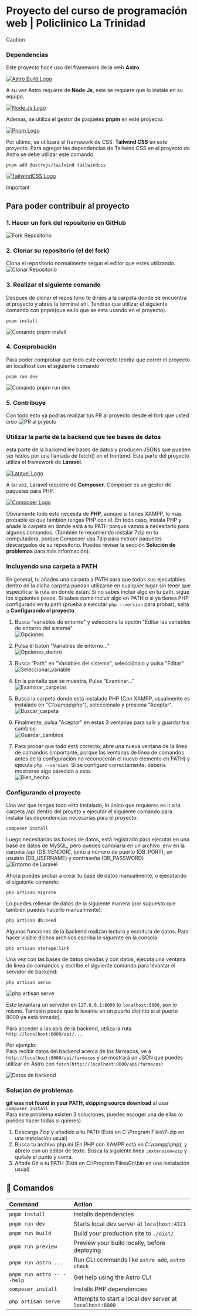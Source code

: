# Proyecto del curso de programación web | Policlinico La Trinidad
>[!CAUTION]
>### Dependencias
>Este proyecto hace uso del framework de la web **Astro**.
>
>[![Astro Build Logo](https://astro.build/assets/press/astro-logo-light-gradient.svg)](https://astro.build/)
>
>A su vez Astro requiere de **Node.Js**, este se requiere que lo instale en su equipo.
>
>[![Node.Js Logo](https://upload.wikimedia.org/wikipedia/commons/d/d9/Node.js_logo.svg)](https://nodejs.org/en)
>
>Ademas, se utiliza el gestor de paquetes **pnpm** en este proyecto.
>
>[![Pnpm Logo](https://pnpm.io/img/pnpm-no-name-with-frame.svg)](https://pnpm.io/)
>
>Por ultimo, se utilizará el framework de CSS: **Tailwind CSS** en este proyecto.
>Para agregar las dependencias de Tailwind CSS en el proyecto de Astro se debe utilizar este comando
> ```
> pnpm add @astrojs/tailwind tailwindcss
> ```
>[![TailwindCSS Logo](https://svglogos.net/wp-content/uploads/tailwindcss-icon.svg)](https://tailwindcss.com/)

> [!IMPORTANT]
>## Para poder contribuir al proyecto
>### 1. Hacer un fork del repositorio en GitHub
>![Fork Repositorio](/public/img/Screenshots/ForkGitHub.png)
>### 2. Clonar su repositorio (el del fork)
>Clona el repositorio normalmente segun el editor que estes utilizando.
>![Clonar Repositorio](/public/img/Screenshots/cloneGitHub.png)
>### 3. Realizar el siguiente comando
>Despues de clonar el repositorio te dirijes a la carpeta donde se encuentra el proyecto y abres la terminal ahi.
>Tendras que utilizar el siguiente comando con pnpm(que es lo que se esta usando en el proyecto).
> ```
> pnpm install
> ```
>![Comando pnpm install](/public/img/Screenshots/pnpmInstall.png)
>### 4. Comprobación
>Para poder comprobar que todo este correcto tendra que correr el proyecto en localhost con el siguiente comando
> ```
> pnpm run dev
> ```
>![Comando pnpm run dev](/public/img/Screenshots/pnpmRunDev.png)
>### 5. Contribuye
>Con todo esto ya podras realizar tus PR al proyecto desde el fork que usted creo
>![PR al pryecto](/public/img/Screenshots/prGitHub.png)
>### Utilizar la parte de la backend que lee bases de datos
>esta parte de la backend lee bases de datos y producen JSONs que pueden ser leidos por una llamada de fetch() en
>el frontend. Esta parte del proyecto utiliza el framework de **Laravel**.
>
>[![Laravel Logo](https://laravel.com/img/logomark.min.svg)](https://laravel.com/)  
>
>A su vez, Laravel requiere de **Composer**. Composer es un gestor de paquetes para PHP.  
>
>[![Composer Logo](https://getcomposer.org/img/logo-composer-transparent.png)](https://getcomposer.org/)
>
>Obviamente todo esto necesita de **PHP**, aunque si tienes XAMPP, lo más probable es que también tengas PHP con el.
>En todo caso, instala PHP y añade la carpeta en donde está a tu PATH porque vamos a necesitarlo para
>algunos comandos. (También te recomiendo instalar 7zip en tu computadora, porque Composer usa 7zip para extraer paquetes descargados de su
>repositorio. Puedes revisar la sección **Solución de problemas** para más información).
>
>### Incluyendo una carpeta a PATH
>En general, tu añades una carpeta a PATH para que todos sus ejecutables dentro de la dicha carpeta puedan
>utilizarse en cualquier lugar sin tener que especificar la ruta en donde están. Si no sabes incluir algo en tu path, sigue los siguientes pasos. Si sabes como incluir algo en PATH o si ya tienes PHP configurado en tu path (prueba a ejecutar ```php --version``` para probar), salta a **Configurando el proyecto**.
>
> 1) Busca "variables de entorno" y selecciona la opción "Editar las variables de entorno del sistema".  
> ![Opciones](/public/img/Screenshots/variablesEntorno1.png)
>
> 2) Pulsa el boton "Variables de entorno..."  
> ![Opciones_dentro](/public/img/Screenshots/variablesEntorno2.png)
>
> 3) Busca "Path" en "Variables del sistema", selecciónalo y pulsa "Editar"  
> ![Seleccionar_variable](/public/img/Screenshots/variablesEntorno3.png)
>
> 4) En la pantalla que se muestra, Pulsa "Examinar..."  
> ![Examinar_carpetas](/public/img/Screenshots/variablesEntorno4.png)
>
> 5) Busca la carpeta donde está instalado PHP (Con XAMPP, usualmente es instalado en "C:\xampp\php"),
>    selecciónalo y presiona "Aceptar".  
> ![Buscar_carpeta](/public/img/Screenshots/variablesEntorno5.png)
>
> 6) Finalmente, pulsa "Aceptar" en estas 3 ventanas para salir y guardar tus cambios.  
> ![Guardar_cambios](/public/img/Screenshots/variablesEntorno6.png)
>
> 7) Para probar que todo está correcto, abre una nueva ventana de la línea de comandos (importante, porque las ventanas de línea de comandos antes de la configuración no reconocerán el nuevo elemento en PATH) y ejecuta ```php
>    --version```. Si se configuró correctamente, debería mostrarse algo parecido a esto.  
> ![Bien_hecho](/public/img/Screenshots/exito.png)
>
>### Configurando el proyecto
>
>Una vez que tengas todo esto instalado, lo único que requieres es ir a la carpeta /api dentro del proyeto y ejecutar
>el siguiente comando para instalar las dependencias necesarias para el proyecto:
>```
>composer install
>```
>Luego necesitarías las bases de datos, está registrado para ejecutar en una base de datos de MySQL, pero puedes cambiarla en un archivo .env en la carpeta /api (DB_VENDOR), junto a número de puerto (DB_PORT), un usuario (DB_USERNAME) y contraseña (DB_PASSWORD)  
>![Entorno de Laravel](/public/img/Screenshots/entorno5.png)
>
>Ahora puedes probar a crear tu base de datos manualmente, o ejecutando el siguiente comando:
>```
>php artisan migrate
>```
>
>Lo puedes rellenar de datos de la siguiente manera (por supuesto que también puedes hacerlo manualmente):
>```
>php artisan db:seed
>```
>
> Algunas funciones de la backend realizan lectura y escritura de datos. Para hacer visible dichos archivos escriba lo siguente en la consola
> ```
> php artisan storage:link
> ```
>Una vez con las bases de datos creadas y con datos, ejecuta una ventana de línea de comandos y escribe el siguiente
>comando para levantar el servidor de backend:
>```
>php artisan serve
>```
>
> ![php artisan serve](/public/img/Screenshots/phpArtisanServe.png)
>
>Esto levantará un servidor en ```127.0.0.1:8000``` (o ```localhost:8000```, son lo mismo. También puede que lo
>levante en un puerto distinto si el puerto 8000 ya está tomado).
>
> Para acceder a las apis de la backend, utiliza la ruta ```http://localhost:8000/api/...```  
>
> Por ejemplo:  
>Para recibir datos del backend acerca de los fármacos, ve a ```http://localhost:8000/api/farmacos``` y se mostrará un JSON que puedes
>utilizar en Astro con ```fetch(http://localhost:8000/api/farmacos)```
>
>![Datos de backend](/public/img/Screenshots/datos.png)
>### Solución de problemas
>**git was not found in your PATH, skipping source download** al usar ```composer install```  
>Para este problema existen 3 soluciones, puedes escoger una de ellas (o puedes hacer todas si quieres)
> 1) Descarga 7zip y añadelo a tu PATH (Está en C:\Program Files\7-zip en una instalación usual)  
> 2) Busca tu archivo php.ini (En PHP con XAMPP está en C:\xampp\php), y ábrelo con un editor de texto.
> Busca la siguiente línea ```;extension=zip``` y quítale el punto y coma.  
> 3) Añade Git a tu PATH (Está en C:\Program Files\Git\bin en una instalación usual)

<!-- ## 🚀 Project Structure

Inside of your Astro project, you'll see the following folders and files:

```text
/
├── public/
│   └── favicon.svg
├── src/
│   ├── components/
│   │   └── Card.astro
│   ├── layouts/
│   │   └── Layout.astro
│   └── pages/
│       └── index.astro
└── package.json
``` -->

## 🧞 Comandos

| Command                    | Action                                           |
| :------------------------- | :----------------------------------------------- |
| `pnpm install`             | Installs dependencies                            |
| `pnpm run dev`             | Starts local dev server at `localhost:4321`      |
| `pnpm run build`           | Build your production site to `./dist/`          |
| `pnpm run preview`         | Preview your build locally, before deploying     |
| `pnpm run astro ...`       | Run CLI commands like `astro add`, `astro check` |
| `pnpm run astro -- --help` | Get help using the Astro CLI                     |
| `composer install`         | Installs PHP dependencies                        |
| `php artisan serve`        | Attempts to start a local dev server at `localhost:8000`    |
